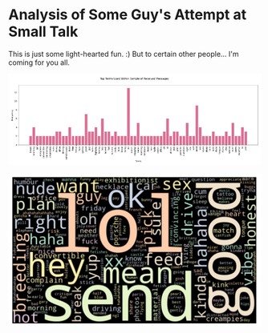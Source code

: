 # Analysis of Some Guy's Attempt at Small Talk

This is just some light-hearted fun. :) But to certain other people... I'm coming for you all.

![bar chart](https://github.com/Coletterbox/Analysis-of-Some-Guy-s-Attempt-at-Small-Talk/blob/main/bar%20chart.png?raw=true)

![word cloud](https://github.com/Coletterbox/Analysis-of-Some-Guy-s-Attempt-at-Small-Talk/blob/main/are%20my%20projects%20too%20mean..PNG?raw=true)
